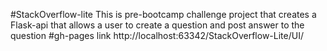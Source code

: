 #StackOverflow-lite
This is pre-bootcamp challenge project that creates a Flask-api that allows a user to create a question and post answer to the question
#gh-pages link
http://localhost:63342/StackOverflow-Lite/UI/